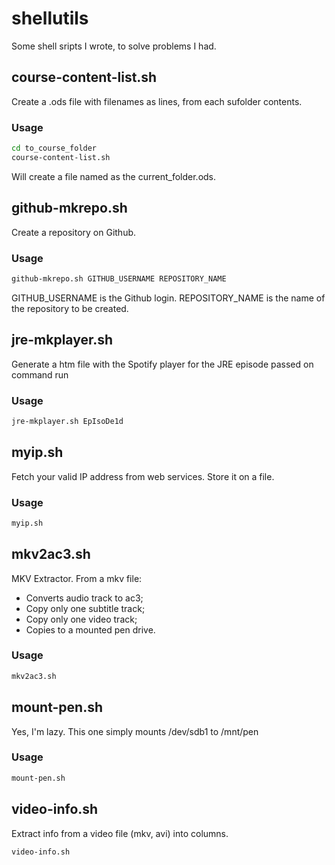 # shellutils

Some shell sripts I wrote, to solve problems I had.


## course-content-list.sh

Create a .ods file with filenames as lines, from each sufolder contents.

### Usage

```bash
cd to_course_folder
course-content-list.sh
```

Will create a file named as the current_folder.ods.

## github-mkrepo.sh

Create a repository on Github.

### Usage

```bash
github-mkrepo.sh GITHUB_USERNAME REPOSITORY_NAME
```

GITHUB_USERNAME is the Github login.
REPOSITORY_NAME is the name of the repository to be created.

## jre-mkplayer.sh
Generate a htm file with the Spotify player for the JRE episode passed on command run

### Usage

```bash
jre-mkplayer.sh EpIsoDe1d
```

## myip.sh

Fetch your valid IP address from web services. Store it on a file.

### Usage

```bash
myip.sh
```

## mkv2ac3.sh

MKV Extractor. From a mkv file:
- Converts audio track to ac3;
- Copy only one subtitle track;
- Copy only one video track;
- Copies to a mounted pen drive.

### Usage

```bash
mkv2ac3.sh
```

## mount-pen.sh

Yes, I'm lazy. This one simply mounts /dev/sdb1 to /mnt/pen

### Usage

```bash
mount-pen.sh
```

## video-info.sh

Extract info from a video file (mkv, avi) into columns.

```bash
video-info.sh
```

